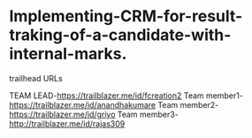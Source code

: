 # Implementing-CRM-for-result-traking-of-a-candidate-with-internal-marks.

trailhead URLs

TEAM LEAD-https://trailblazer.me/id/fcreation2
Team member1-https://trailblazer.me/id/anandhakumare
Team member2-https://trailblazer.me/id/griyo
Team member3-http://trailblazer.me/id/rajas309
